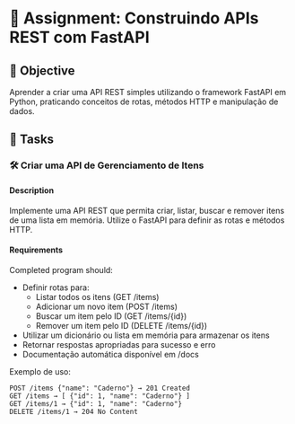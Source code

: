 # 📘 Assignment: Construindo APIs REST com FastAPI

## 🎯 Objective

Aprender a criar uma API REST simples utilizando o framework FastAPI em Python, praticando conceitos de rotas, métodos HTTP e manipulação de dados.

## 📝 Tasks

### 🛠️ Criar uma API de Gerenciamento de Itens

#### Description
Implemente uma API REST que permita criar, listar, buscar e remover itens de uma lista em memória. Utilize o FastAPI para definir as rotas e métodos HTTP.

#### Requirements
Completed program should:

- Definir rotas para:
  - Listar todos os itens (GET /items)
  - Adicionar um novo item (POST /items)
  - Buscar um item pelo ID (GET /items/{id})
  - Remover um item pelo ID (DELETE /items/{id})
- Utilizar um dicionário ou lista em memória para armazenar os itens
- Retornar respostas apropriadas para sucesso e erro
- Documentação automática disponível em /docs

Exemplo de uso:
```
POST /items {"name": "Caderno"} → 201 Created
GET /items → [ {"id": 1, "name": "Caderno"} ]
GET /items/1 → {"id": 1, "name": "Caderno"}
DELETE /items/1 → 204 No Content
```
